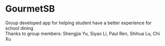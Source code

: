 # GourmetSB
Group developed app for helping student have a better experience for school dining  
Thanks to group members: Shengjia Yu, Siyao Li, Paul Ren, Shihua Lu, Chi Xu
